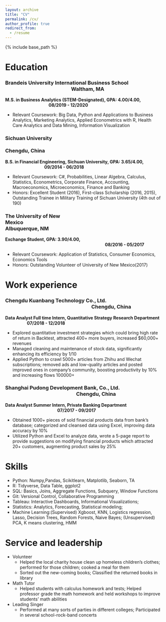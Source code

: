 ```yaml
---
layout: archive
title: "CV"
permalink: /cv/
author_profile: true
redirect_from:
  - /resume
---
```


{% include base_path %}

Education
======
### Brandeis University International Business School &#8195;&#8195;&#8195;&#8195;&#8195;&#8195;&#8195;&#8195;&#8195;&#8195;&#8195;&#8195;&#8195;Waltham, MA
**M.S. in Business Analytics (STEM-Designated), GPA: 4.00/4.00, &#8195;&#8195;&#8195;&#8195;&#8195;&#8195;&#8195;&#8195;&#8195;&#8195;08/2019 - 12/2020** 
  * Relevant Coursework: Big Data, Python and Applications to Business Analytics, Marketing Analytics, Applied Econometrics with R, Health Care Analytics and Data Mining, Information Visualization
 
### Sichuan University &#8195;&#8195;&#8195;&#8195;&#8195;&#8195;&#8195;&#8195;&#8195;&#8195;&#8195;&#8195;&#8195;&#8195;&#8195;&#8195;&#8195;&#8195;&#8195;&#8195;&#8195;&#8195;&#8195;&#8195;&#8195;&#8195;&#8195;Chengdu, China                                                                                                    
**B.S. in Financial Engineering, Sichuan University, GPA: 3.65/4.00, &#8195;&#8195;&#8195;&#8195;&#8195;&#8195;&#8195;&#8195;&#8195;09/2014 - 06/2018**
  * Relevant Coursework: C#, Probabilities, Linear Algebra, Calculus, Statistics, Econometrics, Corporate Finance, Accounting, Macroeconomics, Microeconomics, Finance and Banking
  * Honors: Excellent Student (2016), First-class Scholarship (2016, 2015), Outstanding Trainee in Military Training of Sichuan University (4th out of 190)

### The University of New Mexico&#8195;&#8195;&#8195;&#8195;&#8195;&#8195;&#8195;&#8195;&#8195;&#8195;&#8195;&#8195;&#8195;&#8195;&#8195;&#8195;&#8195;&#8195;&#8195;&#8195;&#8195;&#8195;Albuquerque, NM
**Exchange Student, GPA: 3.90/4.00, &#8195;&#8195;&#8195;&#8195;&#8195;&#8195;&#8195;&#8195;&#8195;&#8195;&#8195;&#8195;&#8195;&#8195;&#8195;&#8195;&#8195;&#8195;&#8195;&#8195;&#8195;&#8195;&#8195;08/2016 - 05/2017**
  * Relevant Coursework: Application of Statistics, Consumer Economics, Economics Tools
  * Honors: Outstanding Volunteer of University of New Mexico(2017)

Work experience
======
### Chengdu Kuanbang Technology Co., Ltd. &#8195;&#8195;&#8195;&#8195;&#8195;&#8195;&#8195;&#8195;&#8195;&#8195;&#8195;&#8195;&#8195;&#8195;&#8195;&#8195;&#8195;Chengdu, China
**Data Analyst Full time Intern, Quantitative Strategy Research Department	&#8195;&#8195;&#8195;&#8195;&#8195;07/2018 - 12/2018**
  * Explored quantitative investment strategies which could bring high rate of return in Backtest, attracted 400+ more buyers, increased $60,000+ revenues 
  * Managed  cleaning and maintenance of stock data, significantly enhancing its efficiency by 1/10
  * Applied Python to crawl 5000+ articles from Zhihu and Wechat subscriptions; removed ads and low-quality articles and posted improved ones in company’s community, boosting productivity by 10% and increasing flows 100000+ 

### Shanghai Pudong Development Bank, Co., Ltd. &#8195;&#8195;&#8195;&#8195;&#8195;&#8195;&#8195;&#8195;&#8195;&#8195;&#8195;&#8195;&#8195;&#8195;Chengdu, China
**Data Analyst Summer Intern, Private Banking Department &#8195;&#8195;&#8195;&#8195;&#8195;&#8195;&#8195;&#8195;&#8195;&#8195;&#8195;&#8195;07/2017 - 09/2017**
  * Obtained 1000+ pieces of sold financial products data from bank’s database; categorized and cleansed data using Excel, improving data accuracy by 10%
  * Utilized Python and Excel to analyze data, wrote a 5-page report to provide suggestions on modifying financial products which attracted 20+ customers, augmenting product sales by 25%
  
Skills
======
* Python: Numpy,Pandas, Scikitlearn, Matplotlib, Seaborn, TA
* R: Tidyverse, Data Table, ggplot2
* SQL: Basics, Joins, Aggregate Functions, Subquery, Window Functions
* Git: Versional Control, Collaborative Programming
* Tableau: Interactive Dashboards, Informational Visualizations;
* Statistics: Analytics, Forecasting, Statistical modeling;
* Machine Learning:(Supervised) Xgboost, KNN, Logistics regression, Lasso, Decision Trees, Random Forests, Naive Bayes; (Unsupervised) PCA, K means clustering, HMM
  
Service and leadership
======
* Volunteer
  * Helped the local charity house clean up homeless children’s clothes; performed for those children; cooked a meal for them
  * Sorted out the new-coming books; Classified the returned books in library
* Math Tutor
  * Helped students with calculus homework and tests; Helped professor grade the math homework and held workshops to improve students’ math abilities
* Leading Singer
  * Performed at many sorts of parties in different colleges; Participated in several school-rock-band concerts
